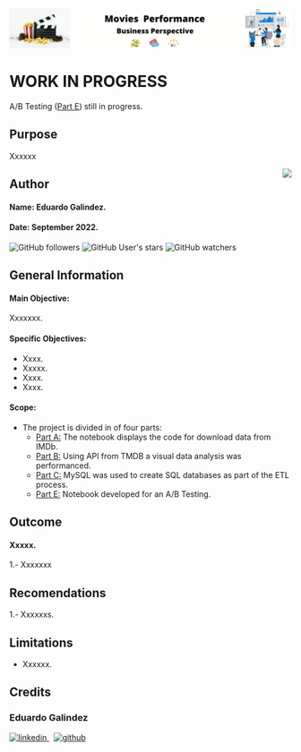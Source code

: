 ![Banner](https://github.com/edleafvirtual/Project-3-IMDb-Successful-movie/blob/main/MovieBanner.png)

# WORK IN PROGRESS
A/B Testing ([Part E](https://github.com/edleafvirtual/Project-3-IMDb-Successful-movie/blob/main/Part%20E%20-%20A-B%20Testing.ipynb)) still in progress.

## Purpose
Xxxxxx


<img src="https://raw.githubusercontent.com/matiassingers/awesome-readme/master/icon.png" align="right" />

## Author
#### Name: Eduardo Galindez.
#### Date: September 2022.

<img alt="GitHub followers" src="https://img.shields.io/github/followers/edleafvirtual?style=social"> <img alt="GitHub User's stars" src="https://img.shields.io/github/stars/edleafvirtual?style=social"> <img alt="GitHub watchers" src="https://img.shields.io/github/watchers/edleafvirtual/sales_predictions2023?style=social">

## General Information

#### Main Objective:
 Xxxxxxx.
#### Specific Objectives:
- Xxxx.
- Xxxxx.
- Xxxx.
- Xxxx.

#### Scope:
- The project is divided in of four parts:
   - [Part A:](https://github.com/edleafvirtual/Project-3-IMDb-Successful-movie/blob/main/Part%20A%20-%20Download%20IMDB%20data%20notebook.ipynb) The notebook displays the code for download data from IMDb.
   - [Part B:](https://github.com/edleafvirtual/Project-3-IMDb-Successful-movie/blob/main/Part%20B%20-%20Using%20API%20from%20TMDB%20notebook.ipynb) Using API from TMDB a visual data analysis was performanced.
   - [Part C:](https://github.com/edleafvirtual/Project-3-IMDb-Successful-movie/blob/main/Part%20C%20-%20ETL%20process.ipynb) MySQL was used to create SQL databases as part of the ETL process.
   - [Part E:](https://github.com/edleafvirtual/Project-3-IMDb-Successful-movie/blob/main/Part%20E%20-%20A-B%20Testing.ipynb) Notebook developed for an A/B Testing.


## Outcome
#### Xxxxx.
1.- Xxxxxxx

## Recomendations
1.- Xxxxxxs.

## Limitations
- Xxxxxx.


## Credits
### Eduardo Galindez
<p>
  <a href="https://www.linkedin.com/in/eduardogalindez/" rel="nofollow noreferrer">
    <img src="https://img.shields.io/badge/LinkedIn-0077B5?style=for-the-badge&logo=linkedin&logoColor=white" alt="linkedin">
  </a> &nbsp; 
  <a href="https://github.com/edleafvirtual" rel="nofollow noreferrer">
    <img src="https://img.shields.io/badge/GitHub-100000?style=for-the-badge&logo=github&logoColor=white" alt="github">
  </a>
</p>

